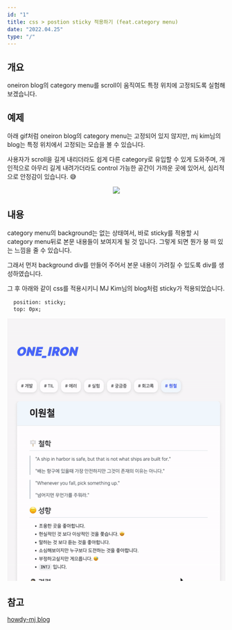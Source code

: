 ```yaml
---
id: "1"
title: css > postion sticky 적용하기 (feat.category menu)
date: "2022.04.25"
type: "/"
---
```


## 개요
oneiron blog의 category menu를 scroll이 움직여도 특정 위치에 고정되도록 실험해 보겠습니다.

## 예제
아래 gif처럼 oneiron blog의 category menu는 고정되어 있지 않지만, mj kim님의 blog는 특정 위치에서 고정되는 모습을 볼 수 있습니다. 

사용자가 scroll을 길게 내리더라도 쉽게 다른 category로 유입할 수 있게 도와주며, 개인적으로 아무리 길게 내려가더라도 control 가능한 공간이 가까운 곳에 있어서, 심리적으로 안정감이 있습니다. 😅

<p align="center"><img src='https://github.com/one-iron/oneiron_blog_v2/blob/main/assets/experiment/experiment_1_01.gif?raw=true'></p>


## 내용

category menu의 background는 없는 상태여서, 바로 sticky를 적용할 시 category menu뒤로 본문 내용들이 보여지게 될 것 입니다. 그렇게 되면 뭔가 붕 떠 있는 느낌을 줄 수 있습니다.

그래서 먼저 background div를 만들어 주어서 본문 내용이 가려질 수 있도록 div를 생성하였습니다.

그 후 아래와 같이 css를 적용시키니 MJ Kim님의 blog처럼 sticky가 적용되었습니다.

```
  position: sticky;
  top: 0px;
```

<p align="center"><img src='https://github.com/one-iron/oneiron_blog_v2/blob/main/assets/experiment/experiment_1_02.gif?raw=true'></p>


## 참고

[howdy-mj blog](https://howdy-mj.netlify.app/)